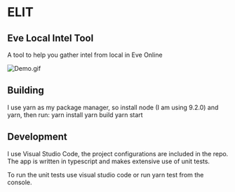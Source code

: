 # ELIT
## Eve Local Intel Tool

A tool to help you gather intel from local in Eve Online

![Demo.gif](https://github.com/squareheads/ELIT/raw/master/Demo.gif)

## Building

I use yarn as my package manager, so install node (I am using 9.2.0) and yarn, then run:
yarn install
yarn build
yarn start
## Development

I use Visual Studio Code, the project configurations are included in the repo.
The app is written in typescript and makes extensive use of unit tests.

To run the unit tests use visual studio code or run yarn test from the console.
